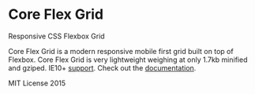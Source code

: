 # Core Flex Grid
Responsive CSS Flexbox Grid

Core Flex Grid is a modern responsive mobile first grid built on top of Flexbox.
Core Flex Grid is very lightweight weighing at only 1.7kb minified and gziped.
IE10+ [support](http://caniuse.com/#search=flexbox). Check out the [documentation](http://splintercode.github.io/core-flex-grid/).

MIT License 2015
